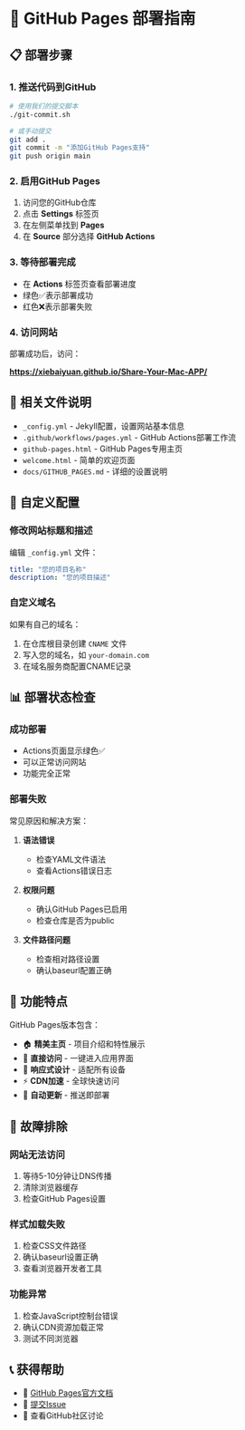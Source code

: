 # 🚀 GitHub Pages 部署指南

## 📋 部署步骤

### 1. 推送代码到GitHub

```bash
# 使用我们的提交脚本
./git-commit.sh

# 或手动提交
git add .
git commit -m "添加GitHub Pages支持"
git push origin main
```

### 2. 启用GitHub Pages

1. 访问您的GitHub仓库
2. 点击 **Settings** 标签页
3. 在左侧菜单找到 **Pages**
4. 在 **Source** 部分选择 **GitHub Actions**

### 3. 等待部署完成

- 在 **Actions** 标签页查看部署进度
- 绿色✅表示部署成功
- 红色❌表示部署失败

### 4. 访问网站

部署成功后，访问：

**https://xiebaiyuan.github.io/Share-Your-Mac-APP/**

## 📁 相关文件说明

- `_config.yml` - Jekyll配置，设置网站基本信息
- `.github/workflows/pages.yml` - GitHub Actions部署工作流
- `github-pages.html` - GitHub Pages专用主页
- `welcome.html` - 简单的欢迎页面
- `docs/GITHUB_PAGES.md` - 详细的设置说明

## 🔧 自定义配置

### 修改网站标题和描述

编辑 `_config.yml` 文件：

```yaml
title: "您的项目名称"
description: "您的项目描述"
```

### 自定义域名

如果有自己的域名：

1. 在仓库根目录创建 `CNAME` 文件
2. 写入您的域名，如 `your-domain.com`
3. 在域名服务商配置CNAME记录

## 📊 部署状态检查

### 成功部署

- Actions页面显示绿色✅
- 可以正常访问网站
- 功能完全正常

### 部署失败

常见原因和解决方案：

1. **语法错误**
   - 检查YAML文件语法
   - 查看Actions错误日志

2. **权限问题**
   - 确认GitHub Pages已启用
   - 检查仓库是否为public

3. **文件路径问题**
   - 检查相对路径设置
   - 确认baseurl配置正确

## 🎯 功能特点

GitHub Pages版本包含：

- 🏠 **精美主页** - 项目介绍和特性展示
- 🔗 **直接访问** - 一键进入应用界面
- 📱 **响应式设计** - 适配所有设备
- ⚡ **CDN加速** - 全球快速访问
- 🔄 **自动更新** - 推送即部署

## 🐛 故障排除

### 网站无法访问

1. 等待5-10分钟让DNS传播
2. 清除浏览器缓存
3. 检查GitHub Pages设置

### 样式加载失败

1. 检查CSS文件路径
2. 确认baseurl设置正确
3. 查看浏览器开发者工具

### 功能异常

1. 检查JavaScript控制台错误
2. 确认CDN资源加载正常
3. 测试不同浏览器

## 📞 获得帮助

- 📖 [GitHub Pages官方文档](https://docs.github.com/en/pages)
- 🐛 [提交Issue](https://github.com/xiebaiyuan/Share-Your-Mac-APP/issues)
- 💬 查看GitHub社区讨论
